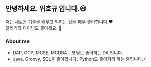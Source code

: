 ## 안녕하세요. 위호규 입니다.😃 
저는 새로운 기술을 배우고 익히는 것을 매우 좋아합니다.❤️ <br>
달리기와 다이빙도 좋아해요. 🏃

### About me
- DAP, OCP, MCSE, MCDBA - 코딩도 좋아하는 DA 입니다.
- Java, Groovy, SQL을 좋아합니다. Python도 좋아지려 하는 중입니다.⚡
